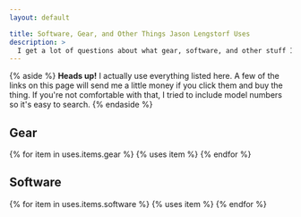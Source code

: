 ```yaml
---
layout: default

title: Software, Gear, and Other Things Jason Lengstorf Uses
description: >
  I get a lot of questions about what gear, software, and other stuff I use. To make it easier to share, I've collected a list here.≈
---
```


{% aside %}
**Heads up!** I actually use everything listed here. A few of the links on this page will send me a little money if you click them and buy the thing. If you're not comfortable with that, I tried to include model numbers so it's easy to search.
{% endaside %}

## Gear

{% for item in uses.items.gear %}
{% uses item %}
{% endfor %}

## Software

{% for item in uses.items.software %}
{% uses item %}
{% endfor %}
